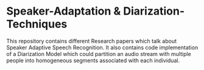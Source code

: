 # Speaker-Adaptation & Diarization-Techniques
This repository contains different Research papers which talk about Speaker Adaptive Speech Recognition.
It also contains code implementation of a Diarization Model which could partition an audio stream with
multiple people into homogeneous segments associated with each individual.
